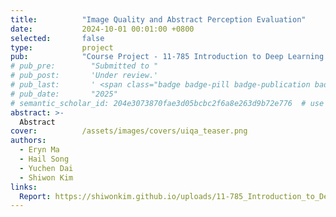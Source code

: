 ```yaml
---
title:          "Image Quality and Abstract Perception Evaluation"
date:           2024-10-01 00:01:00 +0800
selected:       false
type:           project
pub:            "Course Project - 11-785 Introduction to Deep Learning (Fall 2024, CMU)"
# pub_pre:        "Submitted to "
# pub_post:       'Under review.'
# pub_last:       ' <span class="badge badge-pill badge-publication badge-success">Spotlight</span>'
# pub_date:       "2025"
# semantic_scholar_id: 204e3073870fae3d05bcbc2f6a8e263d9b72e776  # use this to retrieve citation count
abstract: >-
  Abstract
cover:          /assets/images/covers/uiqa_teaser.png
authors:
  - Eryn Ma
  - Hail Song
  - Yuchen Dai
  - Shiwon Kim
links:
  Report: https://shiwonkim.github.io/uploads/11-785_Introduction_to_Deep_Learning.pdf
---
```

